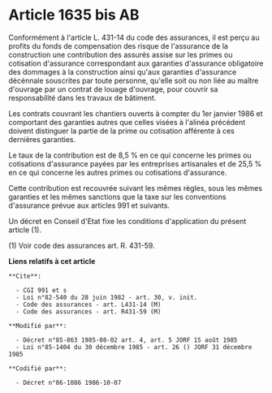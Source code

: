 # Article 1635 bis AB

Conformément à l'article L. 431-14 du code des assurances, il est perçu au profits du fonds de compensation des risque de
l'assurance de la construction une contribution des assurés assise sur les primes ou cotisation d'assurance correspondant aux
garanties d'assurance obligatoire des dommages à la construction ainsi qu'aux garanties d'assurance décénnale souscrites par
toute personne, qu'elle soit ou non liée au maître d'ouvrage par un contrat de louage d'ouvrage, pour couvrir sa
responsabilité dans les travaux de bâtiment.

Les contrats couvrant les chantiers ouverts à compter du 1er janvier 1986 et comportant des garanties autres que celles
visées à l'alinéa précédent doivent distinguer la partie de la prime ou cotisation afférente à ces dernières garanties.

Le taux de la contribution est de 8,5 % en ce qui concerne les primes ou cotisations d'assurance payées par les entreprises
artisanales et de 25,5 % en ce qui concerne les autres primes ou cotisations d'assurance.

Cette contribution est recouvrée suivant les mêmes règles, sous les mêmes garanties et les mêmes sanctions que la taxe sur
les conventions d'assurance prévue aux articles 991 et suivants.

Un décret en Conseil d'Etat fixe les conditions d'application du présent article (1).

(1) Voir code des assurances art. R. 431-59.

**Liens relatifs à cet article**

	**Cite**:

	  - CGI 991 et s
	  - Loi n°82-540 du 28 juin 1982 - art. 30, v. init.
	  - Code des assurances - art. L431-14 (M)
	  - Code des assurances - art. R431-59 (M)

	**Modifié par**:

	  - Décret n°85-863 1985-08-02 art. 4, art. 5 JORF 15 août 1985
	  - Loi n°85-1404 du 30 décembre 1985 - art. 26 () JORF 31 décembre 1985

	**Codifié par**:

	  - Décret n°86-1086 1986-10-07
